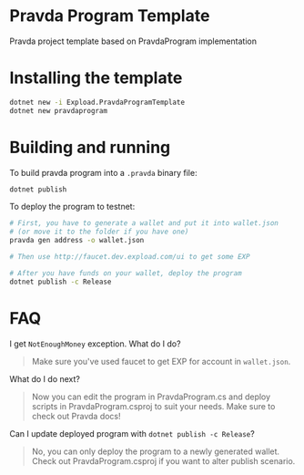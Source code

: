 # Pravda Program Template
Pravda project template based on PravdaProgram implementation
# Installing the template
```bash
dotnet new -i Expload.PravdaProgramTemplate
dotnet new pravdaprogram
```
# Building and running
To build pravda program into a `.pravda` binary file:
```bash
dotnet publish
```
To deploy the program to testnet:
```bash
# First, you have to generate a wallet and put it into wallet.json
# (or move it to the folder if you have one)
pravda gen address -o wallet.json

# Then use http://faucet.dev.expload.com/ui to get some EXP

# After you have funds on your wallet, deploy the program
dotnet publish -c Release
```
# FAQ
I get `NotEnoughMoney` exception. What do I do?
> Make sure you've used faucet to get EXP for account in `wallet.json`.

What do I do next?
> Now you can edit the program in PravdaProgram.cs and deploy scripts
> in PravdaProgram.csproj to suit your needs. Make sure to check out Pravda docs!

Can I update deployed program with `dotnet publish -c Release`?
> No, you can only deploy the program to a newly generated wallet.
> Check out PravdaProgram.csproj if you want to alter publish scenario.